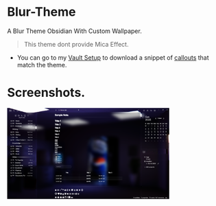 # Blur-Theme
A Blur Theme Obsidian With Custom Wallpaper. 
> This theme dont provide Mica Effect.

- You can go to my [Vault Setup](https://github.com/Jawuj/Obsidian-Vault-Setup.) to download a snippet of [callouts](https://github.com/Jawuj/Obsidian-Vault-Setup./tree/main/Blur%20Theme%20CSS%20Files) that match the theme.

# Screenshots.

<img src="https://raw.githubusercontent.com/Jawuj/Blur-Theme/refs/heads/main/Screenshots/Screenshot1.png" width="75%"/>

